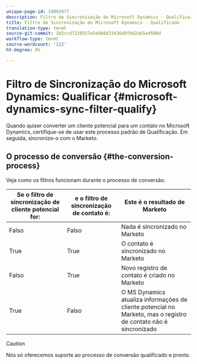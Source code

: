 ```yaml
---
unique-page-id: 10092977
description: Filtro de Sincronização do Microsoft Dynamics - Qualificar - Documentos do Marketing - Documentação do Produto
title: Filtro de Sincronização do Microsoft Dynamics - Qualificado
translation-type: tm+mt
source-git-commit: 2b5ccd7220557a5e966d33436d0f0d2a65e4589d
workflow-type: tm+mt
source-wordcount: '122'
ht-degree: 0%

---
```



# Filtro de Sincronização do Microsoft Dynamics: Qualificar {#microsoft-dynamics-sync-filter-qualify}

Quando quiser converter um cliente potencial para um contato no Microsoft Dynamics, certifique-se de usar este processo padrão de Qualificação. Em seguida, sincronize-o com o Marketo.

## O processo de conversão {#the-conversion-process}

Veja como os filtros funcionam durante o processo de conversão.

| Se o filtro de sincronização de cliente potencial for: | e o filtro de sincronização de contato é: | Este é o resultado de Marketo |
|---|---|---|
| Falso | Falso | Nada é sincronizado no Marketo |
| True | True | O contato é sincronizado no Marketo |
| Falso | True | Novo registro de contato é criado no Marketo |
| True | Falso | O MS Dynamics atualiza informações de cliente potencial no Marketo, mas o registro de contato não é sincronizado |

>[!CAUTION]
>
>Nós só oferecemos suporte ao processo de conversão qualificado e pronto.
